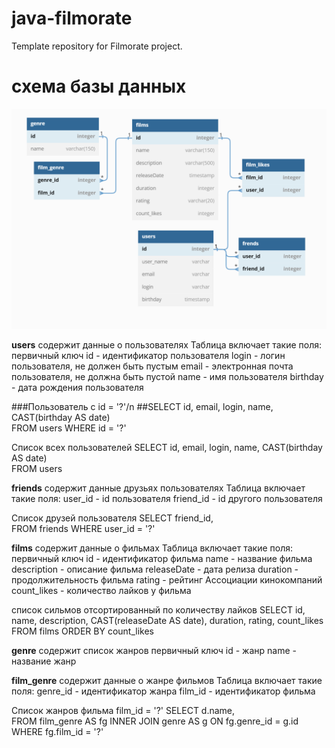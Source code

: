 # java-filmorate
Template repository for Filmorate project.
#  схема базы данных
![схема базы данных](src/test/resources/images/img.png)

**users** содержит данные о пользователях
Таблица включает такие поля:
первичный ключ id - идентификатор пользователя
login - логин пользователя, не должен быть пустым
email - электронная почта пользователя, не должна быть пустой
name - имя пользователя
birthday - дата рождения пользователя

###Пользователь с id = '?'/n
##SELECT id,
email,
login,
name,
CAST(birthday AS date)       
FROM users
WHERE id = '?'

Список всех пользователей
SELECT id,
email,
login,
name,
CAST(birthday AS date)       
FROM users


**friends** содержит данные друзьях пользователях
Таблица включает такие поля:
user_id - id пользователя
friend_id - id другого пользователя

Список друзей пользователя
SELECT friend_id,     
FROM friends
WHERE user_id = '?'


**films** содержит данные о фильмах
Таблица включает такие поля:
первичный ключ id - идентификатор фильма
name - название фильма
description - описание фильма
releaseDate - дата релиза
duration - продолжительность фильма
rating - рейтинг Ассоциации кинокомпаний
count_likes - количество лайков у фильма


список сильмов отсортированный по количеству лайков
SELECT id,
name,
description,
CAST(releaseDate AS date),
duration,
rating,
count_likes       
FROM films
ORDER BY count_likes

**genre** содержит список жанров
первичный ключ id - жанр 
name - название жанр 


**film_genre** содержит данные о жанре фильмов
Таблица включает такие поля:
genre_id - идентификатор жанра
film_id - идентификатор фильма

Список жанров фильма film_id = '?'
SELECT d.name,     
FROM film_genre AS fg
INNER JOIN genre AS g ON fg.genre_id = g.id
WHERE fg.film_id = '?'
